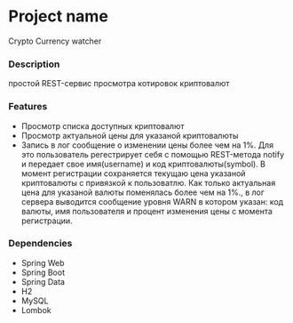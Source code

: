 # Project name
Crypto Currency watcher

### Description
простой REST-сервис просмотра котировок криптовалют

### Features

* Просмотр списка доступных криптовалют
* Просмотр актуальной цены для указаной криптовалюты
* Запись в лог сообщение о изменении цены более чем на 1%. Для это пользователь регестрирует себя с помощью REST-метода notify и передает свое имя(username) и код криптовалюты(symbol). В момент регистрации cохраняется текущаю цена указаной криптовалюты с привязкой к пользоватлю. Как только актуальная цена для указаной валюты поменялась более чем на 1%., в лог сервера выводится сообщение уровня WARN в котором указан: код валюты, имя пользователя и процент изменения цены с момента регистрации.

### Dependencies

* Spring Web
* Spring Boot
* Spring Data
* H2
* MySQL
* Lombok




